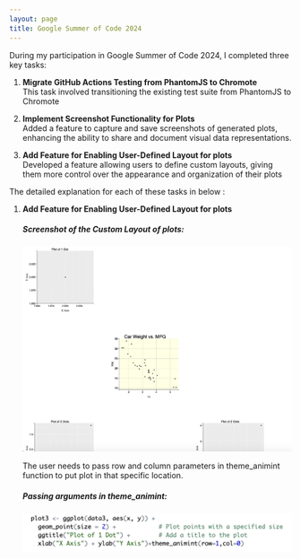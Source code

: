 ```yaml
---
layout: page
title: Google Summer of Code 2024
---
```



During my participation in Google Summer of Code 2024, I completed three key tasks:

1. **Migrate GitHub Actions Testing from PhantomJS to Chromote**  
   This task involved transitioning the existing test suite from PhantomJS to Chromote

2. **Implement Screenshot Functionality for Plots**  
   Added a feature to capture and save screenshots of generated plots, enhancing the ability to share and document visual data representations.

3. **Add Feature for Enabling User-Defined Layout for plots**  
   Developed a feature allowing users to define custom layouts, giving them more control over the appearance and organization of their plots

The detailed explanation for each of these tasks in below :

1. **Add Feature for Enabling User-Defined Layout for plots**
   ##### Screenshot of the Custom Layout of plots:
   ![Custom Layout HTML Table](images/custom_layout_html_table.png)

   The user needs to pass row and column parameters in theme_animint function to put plot in that specific location.

   ##### Passing arguments in theme_animint:
   ![theme_animint arugments](images/theme_animint.png)
   
